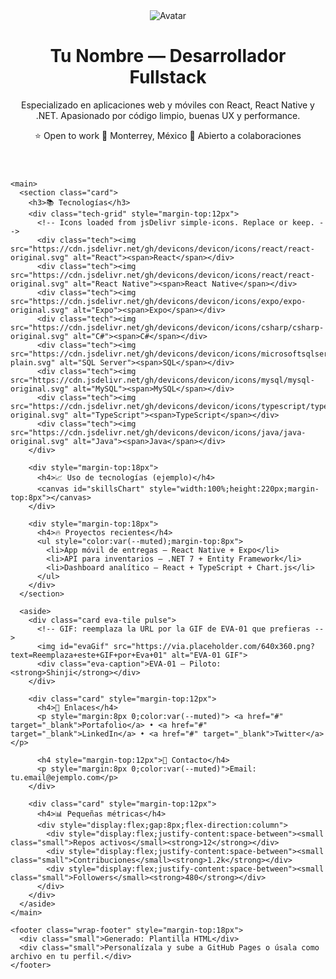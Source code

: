 
</head>
<body>
  <div class="wrap">
    <header>
      <div class="avatar">
        <!-- Replace with your avatar URL -->
        <img src="https://avatars.githubusercontent.com/u/583231?v=4" alt="Avatar">
      </div>
      <div class="intro">
        <h1>Tu Nombre — Desarrollador Fullstack</h1>
        <p class="lead">Especializado en aplicaciones web y móviles con React, React Native y .NET. Apasionado por código limpio, buenas UX y performance.</p>
        <div class="badges">
          <span class="badge">⭐ Open to work</span>
          <span class="badge">📍 Monterrey, México</span>
          <span class="badge">💼 Abierto a colaboraciones</span>
        </div>
      </div>
    </header>

    <main>
      <section class="card">
        <h3>📚 Tecnologías</h3>
        <div class="tech-grid" style="margin-top:12px">
          <!-- Icons loaded from jsDelivr simple-icons. Replace or keep. -->
          <div class="tech"><img src="https://cdn.jsdelivr.net/gh/devicons/devicon/icons/react/react-original.svg" alt="React"><span>React</span></div>
          <div class="tech"><img src="https://cdn.jsdelivr.net/gh/devicons/devicon/icons/react/react-original.svg" alt="React Native"><span>React Native</span></div>
          <div class="tech"><img src="https://cdn.jsdelivr.net/gh/devicons/devicon/icons/expo/expo-original.svg" alt="Expo"><span>Expo</span></div>
          <div class="tech"><img src="https://cdn.jsdelivr.net/gh/devicons/devicon/icons/csharp/csharp-original.svg" alt="C#"><span>C#</span></div>
          <div class="tech"><img src="https://cdn.jsdelivr.net/gh/devicons/devicon/icons/microsoftsqlserver/microsoftsqlserver-plain.svg" alt="SQL Server"><span>SQL</span></div>
          <div class="tech"><img src="https://cdn.jsdelivr.net/gh/devicons/devicon/icons/mysql/mysql-original.svg" alt="MySQL"><span>MySQL</span></div>
          <div class="tech"><img src="https://cdn.jsdelivr.net/gh/devicons/devicon/icons/typescript/typescript-original.svg" alt="TypeScript"><span>TypeScript</span></div>
          <div class="tech"><img src="https://cdn.jsdelivr.net/gh/devicons/devicon/icons/java/java-original.svg" alt="Java"><span>Java</span></div>
        </div>

        <div style="margin-top:18px">
          <h4>📈 Uso de tecnologías (ejemplo)</h4>
          <canvas id="skillsChart" style="width:100%;height:220px;margin-top:8px"></canvas>
        </div>

        <div style="margin-top:18px">
          <h4>🔥 Proyectos recientes</h4>
          <ul style="color:var(--muted);margin-top:8px">
            <li>App móvil de entregas — React Native + Expo</li>
            <li>API para inventarios — .NET 7 + Entity Framework</li>
            <li>Dashboard analítico — React + TypeScript + Chart.js</li>
          </ul>
        </div>
      </section>

      <aside>
        <div class="card eva-tile pulse">
          <!-- GIF: reemplaza la URL por la GIF de EVA-01 que prefieras -->
          <img id="evaGif" src="https://via.placeholder.com/640x360.png?text=Reemplaza+este+GIF+por+Eva+01" alt="EVA-01 GIF">
          <div class="eva-caption">EVA-01 — Piloto: <strong>Shinji</strong></div>
        </div>

        <div class="card" style="margin-top:12px">
          <h4>📎 Enlaces</h4>
          <p style="margin:8px 0;color:var(--muted)"> <a href="#" target="_blank">Portafolio</a> • <a href="#" target="_blank">LinkedIn</a> • <a href="#" target="_blank">Twitter</a></p>

          <h4 style="margin-top:12px">🎯 Contacto</h4>
          <p style="margin:8px 0;color:var(--muted)">Email: tu.email@ejemplo.com</p>
        </div>

        <div class="card" style="margin-top:12px">
          <h4>📊 Pequeñas métricas</h4>
          <div style="display:flex;gap:8px;flex-direction:column">
            <div style="display:flex;justify-content:space-between"><small class="small">Repos activos</small><strong>12</strong></div>
            <div style="display:flex;justify-content:space-between"><small class="small">Contribuciones</small><strong>1.2k</strong></div>
            <div style="display:flex;justify-content:space-between"><small class="small">Followers</small><strong>480</strong></div>
          </div>
        </div>
      </aside>
    </main>

    <footer class="wrap-footer" style="margin-top:18px">
      <div class="small">Generado: Plantilla HTML</div>
      <div class="small">Personalízala y sube a GitHub Pages o úsala como archivo en tu perfil.</div>
    </footer>
  </div>

  <!-- scripts -->
  <script src="https://cdn.jsdelivr.net/npm/chart.js@4.4.0/dist/chart.umd.min.js"></script>
  <script>
    // Datos de ejemplo para la gráfica de habilidades (modifica a tu gusto)
    const ctx = document.getElementById('skillsChart');
    new Chart(ctx, {
      type: 'doughnut',
      data: {
        labels: ['React','React Native','C#','.NET','SQL/MySQL','TypeScript','Java','Expo'],
        datasets: [{
          data: [18,12,14,13,12,10,11,10],
          // Chart.js auto picks colors
        }]
      },
      options: {
        plugins:{legend:{position:'bottom',labels:{color:'#cbd5e1'}}},
        maintainAspectRatio:false
      }
    });

    // Fácil reemplazo del GIF: arrastra la URL de la GIF que quieras y pégala en el src
    // Ejemplo de cómo cargar desde un CDN externo o imagen en tu repo
    // document.getElementById('evaGif').src = 'URL_DE_TU_GIF_DE_EVA';

    // Pequeña mejora: lazy load images fuera de viewport
    if('loading' in HTMLImageElement.prototype){
      document.querySelectorAll('img[loading]').forEach(img=>img.loading='lazy');
    }
  </script>
</body>
</html>
